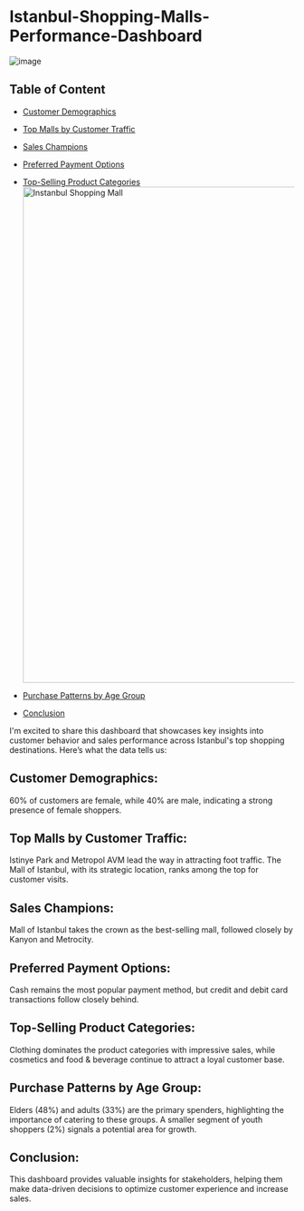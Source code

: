 # Istanbul-Shopping-Malls-Performance-Dashboard

![image](https://github.com/user-attachments/assets/e8f374cf-e496-41d8-b3b6-9b06d304b44c)

## Table of Content
- [Customer Demographics](#customer-demographics)
- [Top Malls by Customer Traffic](#top-malls-by-customer-traffic)
- [Sales Champions](#sales-champions)
- [Preferred Payment Options](#preferred-payment-options)
- [Top-Selling Product Categories](#top-selling-product-categories)<img width="875" alt="Instanbul Shopping Mall" src="https://github.com/user-attachments/assets/402c6522-b24b-4bf0-aaaf-a1a9dd8331a9">

- [Purchase Patterns by Age Group](#purchase-patterns-by-age-group)
- [Conclusion](#conclusion)


I'm excited to share this dashboard that showcases key insights into customer behavior and sales performance across Istanbul's top shopping destinations. Here’s what the data tells us:



## Customer Demographics:
60% of customers are female, while 40% are male, indicating a strong presence of female shoppers.


## Top Malls by Customer Traffic:
Istinye Park and Metropol AVM lead the way in attracting foot traffic.
The Mall of Istanbul, with its strategic location, ranks among the top for customer visits.


## Sales Champions: 
Mall of Istanbul takes the crown as the best-selling mall, followed closely by Kanyon and Metrocity.


## Preferred Payment Options:
Cash remains the most popular payment method, but credit and debit card transactions follow closely behind.


## Top-Selling Product Categories:
Clothing dominates the product categories with impressive sales, while cosmetics and food & beverage continue to attract a loyal customer base.


## Purchase Patterns by Age Group:
Elders (48%) and adults (33%) are the primary spenders, highlighting the importance of catering to these groups.
A smaller segment of youth shoppers (2%) signals a potential area for growth.


## Conclusion:
This dashboard provides valuable insights for stakeholders, helping them make data-driven decisions to optimize customer experience and increase sales. 
